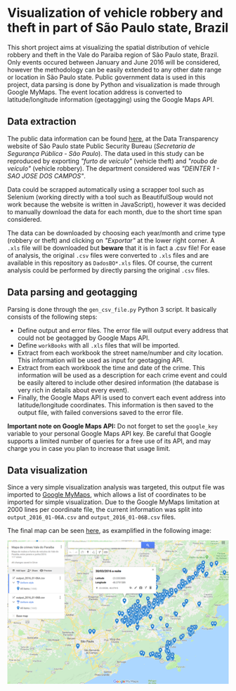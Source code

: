 # Visualization of vehicle robbery and theft in part of São Paulo state, Brazil

This short project aims at visualizing the spatial distribution of vehicle robbery and theft in the Vale do Paraiba region of São Paulo state, Brazil. Only events occured between January and June 2016 will be considered, however the methodology can be easily extended to any other date range or location in São Paulo state. Public government data is used in this project, data parsing is done by Python and visualization is made through Google MyMaps. The event location address is converted to latitude/longitude information (geotagging) using the Google Maps API.

## Data extraction

The public data information can be found [here](http://www.ssp.sp.gov.br/transparenciassp/Consulta.aspx), at the Data Transparency website of São Paulo state Public Security Bureau (*Secretaria de Segurança Pública - São Paulo*). The data used in this study can be reproduced by exporting *"furto de veículo"* (vehicle theft) and *"roubo de veículo"* (vehicle robbery). The department considered was *"DEINTER 1 - SAO JOSE DOS CAMPOS"*.

Data could be scrapped automatically using a scrapper tool such as Selenium (working directly with a tool such as BeautifulSoup would not work because the website is written in JavaScript), however it was decided to manually download the data for each month, due to the short time span considered.

The data can be downloaded by choosing each year/month and crime type (robbery or theft) and clicking on *"Exportar"* at the lower right corner. A `.xls` file will be downloaded but **beware** that it is in fact a .csv file! For ease of analysis, the original `.csv` files were converted to `.xls` files and are available in this repository as `DadosBO*.xls` files. Of course, the current analysis could be performed by directly parsing the original `.csv` files.

## Data parsing and geotagging

Parsing is done through the `gen_csv_file.py` Python 3 script. It basically consists of the following steps:

- Define output and error files. The error file will output every address that could not be geotagged by Google Maps API.
- Define `workBooks` with all `.xls` files that will be imported.
- Extract from each workbook the street name/number and city location. This information will be used as input for geotagging API.
- Extract from each workbook the time and date of the crime. This information will be used as a description for each crime event and could be easily altered to include other desired information (the database is very rich in details about every event).
- Finally, the Google Maps API is used to convert each event address into latitude/longitude coordinates. This information is then saved to the output file, with failed conversions saved to the error file.

**Important note on Google Maps API:** Do not forget to set the `google_key` variable to your personal Google Maps API key. Be careful that Google supports a limited number of queries for a free use of its API, and may charge you in case you plan to increase that usage limit.

## Data visualization

Since a very simple visualization analysis was targeted, this output file was imported to [Google MyMaps](https://mymaps.google.com), which allows a list of coordinates to be imported for simple visualization. Due to the Google MyMaps limitation at 2000 lines per coordinate file, the current information was split into `output_2016_01-06A.csv` and `output_2016_01-06B.csv` files.

The final map can be seen [here](https://drive.google.com/open?id=18uPc42bwOYwHDRKKpV9STvj4KWE&usp=sharing), as examplified in the following image:

![Google MyMaps view](image.png)
